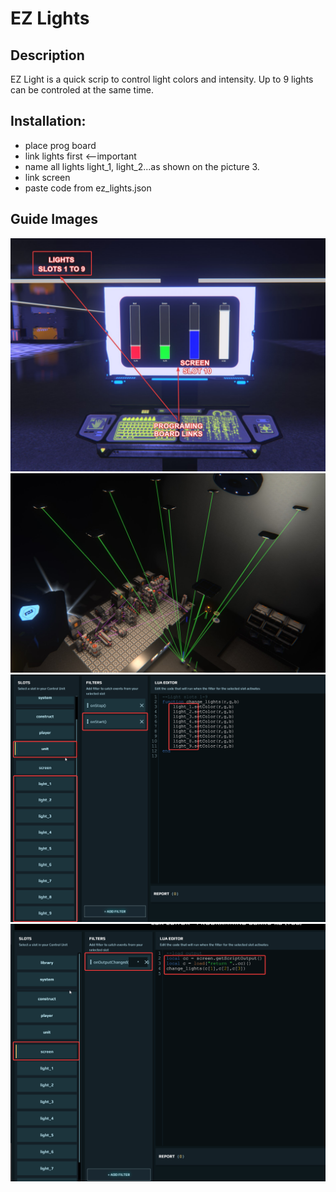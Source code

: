 # EZ Lights

## Description
EZ Light is a quick scrip to control light colors and intensity. Up to 9 lights can be controled at the same time.



## Installation:
- place prog board
- link lights first <--important
- name all lights light_1, light_2...as shown on the picture 3.
- link screen
- paste code from ez_lights.json

## Guide Images
![Picture 1](/img/1.jpg)
![Picture 2](/img/2.jpg)
![Picture 3](/img/3.png)
![Picture 4](/img/4.png)
